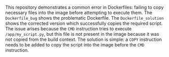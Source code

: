 This repository demonstrates a common error in Dockerfiles: failing to copy necessary files into the image before attempting to execute them.
The `Dockerfile_bug` shows the problematic Dockerfile. The `Dockerfile_solution` shows the corrected version which successfully copies the required script.
The issue arises because the `CMD` instruction tries to execute `/app/my_script.py`, but this file is not present in the image because it was not copied from the build context. The solution is simple: a `COPY` instruction needs to be added to copy the script into the image before the `CMD` instruction.